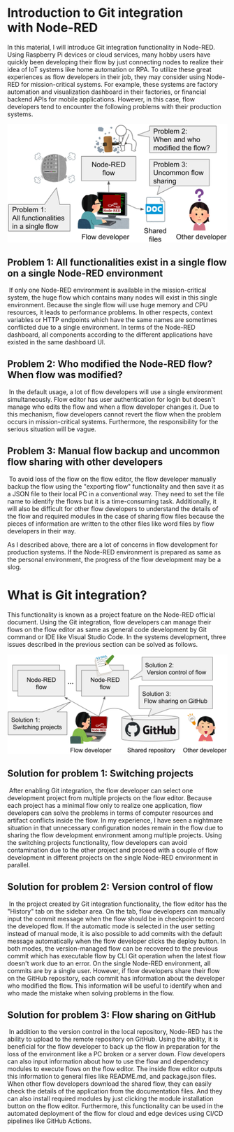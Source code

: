 # Introduction to Git integration with Node-RED
In this material, I will introduce Git integration functionality in Node-RED. Using Raspberry Pi devices or cloud services, many hobby users have quickly been developing their flow by just connecting nodes to realize their idea of IoT systems like home automation or RPA. To utilize these great experiences as flow developers in their job, they may consider using Node-RED for mission-critical systems. For example, these systems are factory automation and visualization dashboard in their factories, or financial backend APIs for mobile applications. However, in this case, flow developers tend to encounter the following problems with their production systems.

![](images/issues.webp)

## Problem 1: All functionalities exist in a single flow on a single Node-RED environment
 If only one Node-RED environment is available in the mission-critical system, the huge flow which contains many nodes will exist in this single environment. Because the single flow will use huge memory and CPU resources, it leads to performance problems. In other respects, context variables or HTTP endpoints which have the same names are sometimes conflicted due to a single environment. In terms of the Node-RED dashboard, all components according to the different applications have existed in the same dashboard UI.

## Problem 2: Who modified the Node-RED flow? When flow was modified?
 In the default usage, a lot of flow developers will use a single environment simultaneously. Flow editor has user authentication for login but doesn't manage who edits the flow and when a flow developer changes it. Due to this mechanism, flow developers cannot revert the flow when the problem occurs in mission-critical systems. Furthermore, the responsibility for the serious situation will be vague.

## Problem 3: Manual flow backup and uncommon flow sharing with other developers
 To avoid loss of the flow on the flow editor, the flow developer manually backup the flow using the "exporting flow" functionality and then save it as a JSON file to their local PC in a conventional way. They need to set the file name to identify the flows but it is a time-consuming task. Additionally, it will also be difficult for other flow developers to understand the details of the flow and required modules in the case of sharing flow files because the pieces of information are written to the other files like word files by flow developers in their way.

As I described above, there are a lot of concerns in flow development for production systems. If the Node-RED environment is prepared as same as the personal environment, the progress of the flow development may be a slog.

# What is Git integration?
This functionality is known as a project feature on the Node-RED official document. Using the Git integration, flow developers can manage their flows on the flow editor as same as general code development by Git command or IDE like Visual Studio Code. In the systems development, three issues described in the previous section can be solved as follows.

![](images/solution.webp)

## Solution for problem 1: Switching projects
 After enabling Git integration, the flow developer can select one development project from multiple projects on the flow editor. Because each project has a minimal flow only to realize one application, flow developers can solve the problems in terms of computer resources and artifact conflicts inside the flow. In my experience, I have seen a nightmare situation in that unnecessary configuration nodes remain in the flow due to sharing the flow development environment among multiple projects. Using the switching projects functionality, flow developers can avoid contamination due to the other project and proceed with a couple of flow development in different projects on the single Node-RED environment in parallel.

## Solution for problem 2: Version control of flow
 In the project created by Git integration functionality, the flow editor has the "History" tab on the sidebar area. On the tab, flow developers can manually input the commit message when the flow should be in checkpoint to record the developed flow. If the automatic mode is selected in the user setting instead of manual mode, it is also possible to add commits with the default message automatically when the flow developer clicks the deploy button. In both modes, the version-managed flow can be recovered to the previous commit which has executable flow by CLI Git operation when the latest flow doesn't work due to an error. On the single Node-RED environment, all commits are by a single user. However, if flow developers share their flow on the GitHub repository, each commit has information about the developer who modified the flow. This information will be useful to identify when and who made the mistake when solving problems in the flow.

## Solution for problem 3: Flow sharing on GitHub
 In addition to the version control in the local repository, Node-RED has the ability to upload to the remote repository on GitHub. Using the ability, it is beneficial for the flow developer to back up the flow in preparation for the loss of the environment like a PC broken or a server down. Flow developers can also input information about how to use the flow and dependency modules to execute flows on the flow editor. The inside flow editor outputs this information to general files like README.md, and package.json files. When other flow developers download the shared flow, they can easily check the details of the application from the documentation files. And they can also install required modules by just clicking the module installation button on the flow editor. Furthermore, this functionality can be used in the automated deployment of the flow for cloud and edge devices using CI/CD pipelines like GitHub Actions.

